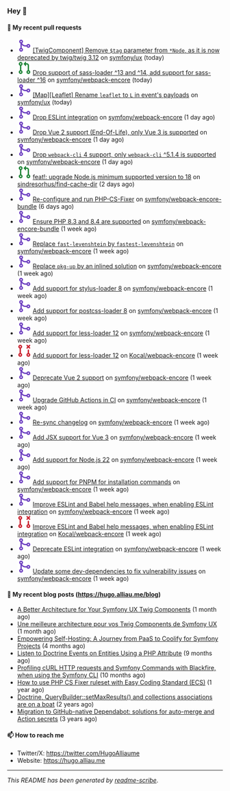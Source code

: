### Hey 👋

#### 👷 My recent pull requests

- ![](./assets/pr-merged.svg) [[TwigComponent] Remove `$tag` parameter from `*Node`, as it is now deprecated by twig/twig 3.12](https://github.com/symfony/ux/pull/2114) on [symfony/ux](https://github.com/symfony/ux) (today)
- ![](./assets/pr-open.svg) [Drop support of sass-loader ^13 and ^14, add support for sass-loader ^16](https://github.com/symfony/webpack-encore/pull/1317) on [symfony/webpack-encore](https://github.com/symfony/webpack-encore) (today)
- ![](./assets/pr-merged.svg) [[Map][Leaflet] Rename `leaflet` to `L` in event&#39;s payloads](https://github.com/symfony/ux/pull/2113) on [symfony/ux](https://github.com/symfony/ux) (today)
- ![](./assets/pr-merged.svg) [Drop ESLint integration](https://github.com/symfony/webpack-encore/pull/1309) on [symfony/webpack-encore](https://github.com/symfony/webpack-encore) (1 day ago)
- ![](./assets/pr-merged.svg) [Drop Vue 2 support (End-Of-Life), only Vue 3 is supported](https://github.com/symfony/webpack-encore/pull/1308) on [symfony/webpack-encore](https://github.com/symfony/webpack-encore) (1 day ago)
- ![](./assets/pr-merged.svg) [Drop `webpack-cli` 4 support, only `webpack-cli` ^5.1.4 is supported](https://github.com/symfony/webpack-encore/pull/1307) on [symfony/webpack-encore](https://github.com/symfony/webpack-encore) (1 day ago)
- ![](./assets/pr-open.svg) [feat!: upgrade Node.js minimum supported version to 18](https://github.com/sindresorhus/find-cache-dir/pull/41) on [sindresorhus/find-cache-dir](https://github.com/sindresorhus/find-cache-dir) (2 days ago)
- ![](./assets/pr-merged.svg) [Re-configure and run PHP-CS-Fixer](https://github.com/symfony/webpack-encore-bundle/pull/234) on [symfony/webpack-encore-bundle](https://github.com/symfony/webpack-encore-bundle) (6 days ago)
- ![](./assets/pr-merged.svg) [Ensure PHP 8.3 and 8.4 are supported](https://github.com/symfony/webpack-encore-bundle/pull/233) on [symfony/webpack-encore-bundle](https://github.com/symfony/webpack-encore-bundle) (1 week ago)
- ![](./assets/pr-merged.svg) [Replace `fast-levenshtein` by `fastest-levenshtein`](https://github.com/symfony/webpack-encore/pull/1304) on [symfony/webpack-encore](https://github.com/symfony/webpack-encore) (1 week ago)
- ![](./assets/pr-merged.svg) [Replace `pkg-up` by an inlined solution](https://github.com/symfony/webpack-encore/pull/1303) on [symfony/webpack-encore](https://github.com/symfony/webpack-encore) (1 week ago)
- ![](./assets/pr-merged.svg) [Add support for stylus-loader 8](https://github.com/symfony/webpack-encore/pull/1302) on [symfony/webpack-encore](https://github.com/symfony/webpack-encore) (1 week ago)
- ![](./assets/pr-merged.svg) [Add support for postcss-loader 8](https://github.com/symfony/webpack-encore/pull/1301) on [symfony/webpack-encore](https://github.com/symfony/webpack-encore) (1 week ago)
- ![](./assets/pr-merged.svg) [Add support for less-loader 12](https://github.com/symfony/webpack-encore/pull/1299) on [symfony/webpack-encore](https://github.com/symfony/webpack-encore) (1 week ago)
- ![](./assets/pr-closed.svg) [Add support for less-loader 12](https://github.com/Kocal/webpack-encore/pull/2) on [Kocal/webpack-encore](https://github.com/Kocal/webpack-encore) (1 week ago)
- ![](./assets/pr-merged.svg) [Deprecate Vue 2 support](https://github.com/symfony/webpack-encore/pull/1298) on [symfony/webpack-encore](https://github.com/symfony/webpack-encore) (1 week ago)
- ![](./assets/pr-merged.svg) [Upgrade GitHub Actions in CI](https://github.com/symfony/webpack-encore/pull/1297) on [symfony/webpack-encore](https://github.com/symfony/webpack-encore) (1 week ago)
- ![](./assets/pr-merged.svg) [Re-sync changelog](https://github.com/symfony/webpack-encore/pull/1296) on [symfony/webpack-encore](https://github.com/symfony/webpack-encore) (1 week ago)
- ![](./assets/pr-merged.svg) [Add JSX support for Vue 3](https://github.com/symfony/webpack-encore/pull/1295) on [symfony/webpack-encore](https://github.com/symfony/webpack-encore) (1 week ago)
- ![](./assets/pr-merged.svg) [Add support for Node.js 22](https://github.com/symfony/webpack-encore/pull/1286) on [symfony/webpack-encore](https://github.com/symfony/webpack-encore) (1 week ago)
- ![](./assets/pr-merged.svg) [Add support for PNPM for installation commands](https://github.com/symfony/webpack-encore/pull/1285) on [symfony/webpack-encore](https://github.com/symfony/webpack-encore) (1 week ago)
- ![](./assets/pr-merged.svg) [Improve ESLint and Babel help messages, when enabling ESLint integration](https://github.com/symfony/webpack-encore/pull/1284) on [symfony/webpack-encore](https://github.com/symfony/webpack-encore) (1 week ago)
- ![](./assets/pr-closed.svg) [Improve ESLint and Babel help messages, when enabling ESLint integration](https://github.com/Kocal/webpack-encore/pull/1) on [Kocal/webpack-encore](https://github.com/Kocal/webpack-encore) (1 week ago)
- ![](./assets/pr-merged.svg) [Deprecate ESLint integration](https://github.com/symfony/webpack-encore/pull/1278) on [symfony/webpack-encore](https://github.com/symfony/webpack-encore) (1 week ago)
- ![](./assets/pr-merged.svg) [Update some dev-dependencies to fix vulnerability issues](https://github.com/symfony/webpack-encore/pull/1275) on [symfony/webpack-encore](https://github.com/symfony/webpack-encore) (1 week ago)

#### 📜 My recent blog posts (https://hugo.alliau.me/blog)

- [A Better Architecture for Your Symfony UX Twig Components](https://hugo.alliau.me/blog/posts/a-better-architecture-for-your-symfony-ux-twig-components) (1 month ago)
- [Une meilleure architecture pour vos Twig Components de Symfony UX](https://hugo.alliau.me/blog/posts/une-meilleure-architecture-pour-vous-twig-components-de-symfony-ux) (1 month ago)
- [Empowering Self-Hosting: A Journey from PaaS to Coolify for Symfony Projects](https://hugo.alliau.me/blog/posts/empowering-self-hosting-a-journey-from-paas-to-coolify-for-symfony-projects) (4 months ago)
- [Listen to Doctrine Events on Entities Using a PHP Attribute](https://hugo.alliau.me/blog/posts/2023-11-12-listen-to-doctrine-events-on-entities-using-a-php-attribute) (9 months ago)
- [Profiling cURL HTTP requests and Symfony Commands with Blackfire, when using the Symfony CLI](https://hugo.alliau.me/blog/posts/2023-10-21-profiling-curl-http-requests-and-symfony-commands-with-blackfire-when-using-the-symfony-cli) (10 months ago)
- [How to use PHP CS Fixer ruleset with Easy Coding Standard (ECS)](https://hugo.alliau.me/blog/posts/2023-07-19-how-to-use-php-cs-fixer-ruleset-with-easy-coding-standard) (1 year ago)
- [Doctrine, QueryBuilder::setMaxResults() and collections associations are on a boat](https://hugo.alliau.me/blog/posts/2022-01-07-doctrine-querybuilder-setmaxresults-and-collections-associations-are-on-a-boat) (2 years ago)
- [Migration to GitHub-native Dependabot: solutions for auto-merge and Action secrets](https://hugo.alliau.me/blog/posts/2021-05-04-migration-to-github-native-dependabot-solutions-for-auto-merge-and-action-secrets) (3 years ago)

#### 📫 How to reach me

- Twitter/X: https://twitter.com/HugoAlliaume
- Website: https://hugo.alliau.me

---

_This README has been generated by [readme-scribe](https://github.com/muesli/readme-scribe/)_.

